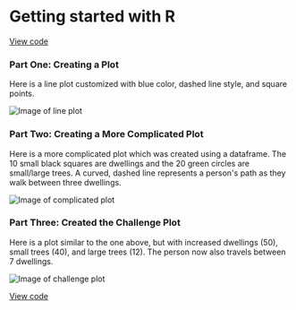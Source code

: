 # Getting started with R

[View code](https://github.com/micrittenden/Data440-AgentBasedModelling/blob/master/HW/Getting_started_w_R/getting_started_w_R.R)

### Part One: Creating a Plot

Here is a line plot customized with blue color, dashed line style, and square points.

![Image of line plot](https://github.com/micrittenden/Data440-AgentBasedModelling/blob/master/HW/Getting_started_w_R/CreatingLinePlot.png?raw=TRUE)

### Part Two: Creating a More Complicated Plot

Here is a more complicated plot which was created using a dataframe. The 10 small black squares are dwellings and the 20 green circles are small/large trees. A curved, dashed line represents a person's path as they walk between three dwellings.

![Image of complicated plot](https://github.com/micrittenden/Data440-AgentBasedModelling/blob/master/HW/Getting_started_w_R/CreatingComplicatedPlot.png)

### Part Three: Created the Challenge Plot

Here is a plot similar to the one above, but with increased dwellings (50), small trees (40), and large trees (12). The person now also travels between 7 dwellings.

![Image of challenge plot](https://github.com/micrittenden/Data440-AgentBasedModelling/blob/master/HW/Getting_started_w_R/ChallengePlot.png)


[View code](https://github.com/micrittenden/Data440-AgentBasedModelling/blob/master/HW/Getting_started_w_R/getting_started_w_R.R)
